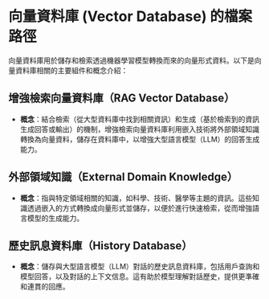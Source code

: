 # 向量資料庫 (Vector Database) 的檔案路徑
向量資料庫用於儲存和檢索透過機器學習模型轉換而來的向量形式資料。以下是向量資料庫相關的主要組件和概念介紹：


## 增強檢索向量資料庫（RAG Vector Database）
- **概念**：結合檢索（從大型資料庫中找到相關資訊）和生成（基於檢索到的資訊生成回答或輸出）的機制，增強檢索向量資料庫利用嵌入技術將外部領域知識轉換為向量資料，儲存在資料庫中，以增強大型語言模型（LLM）的回答生成能力。

## 外部領域知識（External Domain Knowledge）
- **概念**：指與特定領域相關的知識，如科學、技術、醫學等主題的資訊。這些知識透過嵌入的方式轉換成向量形式並儲存，以便於進行快速檢索，從而增強語言模型的生成能力。

## 歷史訊息資料庫（History Database）
- **概念**：儲存與大型語言模型（LLM）對話的歷史訊息資料庫，包括用戶查詢和模型回答，以及對話的上下文信息。這有助於模型理解對話歷史，提供更準確和連貫的回應。
